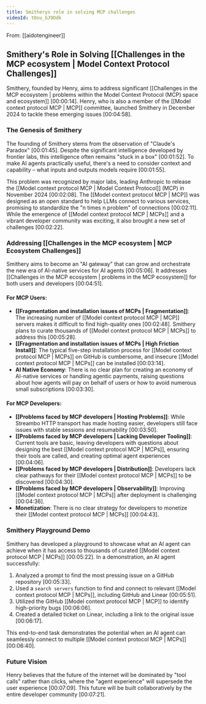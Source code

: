 ```yaml
---
title: Smitherys role in solving MCP challenges
videoId: tOou_GJ9Ddk
---
```


From: [[aidotengineer]] <br/> 
## Smithery's Role in Solving [[Challenges in the MCP ecosystem | Model Context Protocol Challenges]]

Smithery, founded by Henry, aims to address significant [[Challenges in the MCP ecosystem | problems within the Model Context Protocol (MCP) space and ecosystem]] <a class="yt-timestamp" data-t="00:00:14">[00:00:14]</a>. Henry, who is also a member of the [[Model context protocol MCP | MCP]] committee, launched Smithery in December 2024 to tackle these emerging issues <a class="yt-timestamp" data-t="00:04:58">[00:04:58]</a>.

### The Genesis of Smithery

The founding of Smithery stems from the observation of "Claude's Paradox" <a class="yt-timestamp" data-t="00:01:45">[00:01:45]</a>. Despite the significant intelligence developed by frontier labs, this intelligence often remains "stuck in a box" <a class="yt-timestamp" data-t="00:01:52">[00:01:52]</a>. To make AI agents practically useful, there's a need to consider context and capability – what inputs and outputs models require <a class="yt-timestamp" data-t="00:01:55">[00:01:55]</a>.

This problem was recognized by major labs, leading Anthropic to release the [[Model context protocol MCP | Model Context Protocol]] (MCP) in November 2024 <a class="yt-timestamp" data-t="00:02:08">[00:02:08]</a>. The [[Model context protocol MCP | MCP]] was designed as an open standard to help LLMs connect to various services, promising to standardize the "n times n problem" of connections <a class="yt-timestamp" data-t="00:02:11">[00:02:11]</a>. While the emergence of [[Model context protocol MCP | MCPs]] and a vibrant developer community was exciting, it also brought a new set of challenges <a class="yt-timestamp" data-t="00:02:22">[00:02:22]</a>.

### Addressing [[Challenges in the MCP ecosystem | MCP Ecosystem Challenges]]

Smithery aims to become an "AI gateway" that can grow and orchestrate the new era of AI-native services for AI agents <a class="yt-timestamp" data-t="00:05:06">[00:05:06]</a>. It addresses [[Challenges in the MCP ecosystem | problems in the MCP ecosystem]] for both users and developers <a class="yt-timestamp" data-t="00:04:51">[00:04:51]</a>.

#### For MCP Users:

*   **[[Fragmentation and installation issues of MCPs | Fragmentation]]**: The increasing number of [[Model context protocol MCP | MCP]] servers makes it difficult to find high-quality ones <a class="yt-timestamp" data-t="00:02:48">[00:02:48]</a>. Smithery plans to curate thousands of [[Model context protocol MCP | MCPs]] to address this <a class="yt-timestamp" data-t="00:05:28">[00:05:28]</a>.
*   **[[Fragmentation and installation issues of MCPs | High Friction Install]]**: The typical five-step installation process for [[Model context protocol MCP | MCPs]] on GitHub is cumbersome, and insecure [[Model context protocol MCP | MCPs]] can be installed <a class="yt-timestamp" data-t="00:03:14">[00:03:14]</a>.
*   **AI Native Economy**: There is no clear plan for creating an economy of AI-native services or handling agentic payments, raising questions about how agents will pay on behalf of users or how to avoid numerous small subscriptions <a class="yt-timestamp" data-t="00:03:30">[00:03:30]</a>.

#### For MCP Developers:

*   **[[Problems faced by MCP developers | Hosting Problems]]**: While Streambo HTTP transport has made hosting easier, developers still face issues with stable sessions and resumability <a class="yt-timestamp" data-t="00:03:50">[00:03:50]</a>.
*   **[[Problems faced by MCP developers | Lacking Developer Tooling]]**: Current tools are basic, leaving developers with questions about designing the best [[Model context protocol MCP | MCPs]], ensuring their tools are called, and creating optimal agent experiences <a class="yt-timestamp" data-t="00:04:06">[00:04:06]</a>.
*   **[[Problems faced by MCP developers | Distribution]]**: Developers lack clear pathways for their [[Model context protocol MCP | MCPs]] to be discovered <a class="yt-timestamp" data-t="00:04:30">[00:04:30]</a>.
*   **[[Problems faced by MCP developers | Observability]]**: Improving [[Model context protocol MCP | MCPs]] after deployment is challenging <a class="yt-timestamp" data-t="00:04:36">[00:04:36]</a>.
*   **Monetization**: There is no clear strategy for developers to monetize their [[Model context protocol MCP | MCPs]] <a class="yt-timestamp" data-t="00:04:43">[00:04:43]</a>.

### Smithery Playground Demo

Smithery has developed a playground to showcase what an AI agent can achieve when it has access to thousands of curated [[Model context protocol MCP | MCPs]] <a class="yt-timestamp" data-t="00:05:22">[00:05:22]</a>. In a demonstration, an AI agent successfully:
1.  Analyzed a prompt to find the most pressing issue on a GitHub repository <a class="yt-timestamp" data-t="00:05:33">[00:05:33]</a>.
2.  Used a `search servers` function to find and connect to relevant [[Model context protocol MCP | MCPs]], including GitHub and Linear <a class="yt-timestamp" data-t="00:05:51">[00:05:51]</a>.
3.  Utilized the GitHub [[Model context protocol MCP | MCP]] to identify high-priority bugs <a class="yt-timestamp" data-t="00:06:06">[00:06:06]</a>.
4.  Created a detailed ticket on Linear, including a link to the original issue <a class="yt-timestamp" data-t="00:06:17">[00:06:17]</a>.

This end-to-end task demonstrates the potential when an AI agent can seamlessly connect to multiple [[Model context protocol MCP | MCPs]] <a class="yt-timestamp" data-t="00:06:40">[00:06:40]</a>.

### Future Vision

Henry believes that the future of the internet will be dominated by "tool calls" rather than clicks, where the "agent experience" will supersede the user experience <a class="yt-timestamp" data-t="00:07:09">[00:07:09]</a>. This future will be built collaboratively by the entire developer community <a class="yt-timestamp" data-t="00:07:21">[00:07:21]</a>.